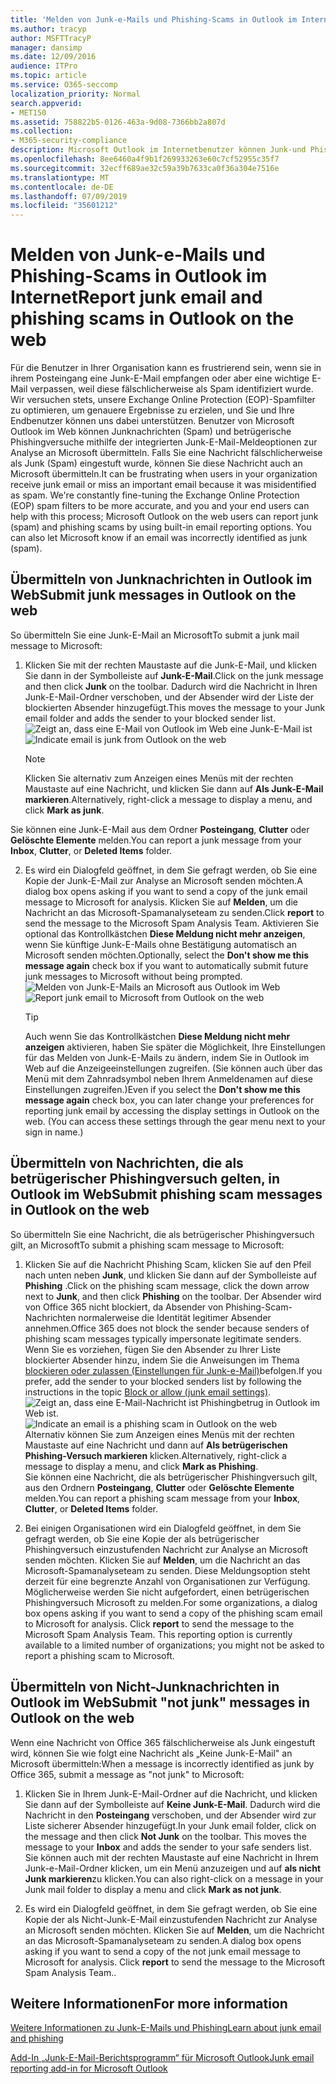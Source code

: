 ```yaml
---
title: 'Melden von Junk-e-Mails und Phishing-Scams in Outlook im Internet '
ms.author: tracyp
author: MSFTTracyP
manager: dansimp
ms.date: 12/09/2016
audience: ITPro
ms.topic: article
ms.service: O365-seccomp
localization_priority: Normal
search.appverid:
- MET150
ms.assetid: 758822b5-0126-463a-9d08-7366bb2a807d
ms.collection:
- M365-security-compliance
description: Microsoft Outlook im Internetbenutzer können Junk-und Phishing-Scams mithilfe integrierter e-Mail-Berichterstellungsoptionen melden. Sie können Microsoft auch informieren, ob eine e-Mail fälschlicherweise als Junk (Spam) identifiziert wurde.
ms.openlocfilehash: 8ee6460a4f9b1f269933263e60c7cf52955c35f7
ms.sourcegitcommit: 32ecff689ae32c59a39b7633ca0f36a304e7516e
ms.translationtype: MT
ms.contentlocale: de-DE
ms.lasthandoff: 07/09/2019
ms.locfileid: "35601212"
---
```

# <a name="report-junk-email-and-phishing-scams-in-outlook-on-the-web"></a><span data-ttu-id="28f5d-104">Melden von Junk-e-Mails und Phishing-Scams in Outlook im Internet</span><span class="sxs-lookup"><span data-stu-id="28f5d-104">Report junk email and phishing scams in Outlook on the web</span></span> 

<span data-ttu-id="28f5d-p102">Für die Benutzer in Ihrer Organisation kann es frustrierend sein, wenn sie in ihrem Posteingang eine Junk-E-Mail empfangen oder aber eine wichtige E-Mail verpassen, weil diese fälschlicherweise als Spam identifiziert wurde. Wir versuchen stets, unsere Exchange Online Protection (EOP)-Spamfilter zu optimieren, um genauere Ergebnisse zu erzielen, und Sie und Ihre Endbenutzer können uns dabei unterstützen. Benutzer von Microsoft Outlook im Web können Junknachrichten (Spam) und betrügerische Phishingversuche mithilfe der integrierten Junk-E-Mail-Meldeoptionen zur Analyse an Microsoft übermitteln. Falls Sie eine Nachricht fälschlicherweise als Junk (Spam) eingestuft wurde, können Sie diese Nachricht auch an Microsoft übermitteln.</span><span class="sxs-lookup"><span data-stu-id="28f5d-p102">It can be frustrating when users in your organization receive junk email or miss an important email because it was misidentified as spam. We're constantly fine-tuning the Exchange Online Protection (EOP) spam filters to be more accurate, and you and your end users can help with this process; Microsoft Outlook on the web users can report junk (spam) and phishing scams by using built-in email reporting options. You can also let Microsoft know if an email was incorrectly identified as junk (spam).</span></span>
  
## <a name="submit-junk-messages-in-outlook-on-the-web"></a><span data-ttu-id="28f5d-108">Übermitteln von Junknachrichten in Outlook im Web</span><span class="sxs-lookup"><span data-stu-id="28f5d-108">Submit junk messages in Outlook on the web</span></span>

<span data-ttu-id="28f5d-109">So übermitteln Sie eine Junk-E-Mail an Microsoft</span><span class="sxs-lookup"><span data-stu-id="28f5d-109">To submit a junk mail message to Microsoft:</span></span>
  
1. <span data-ttu-id="28f5d-110">Klicken Sie mit der rechten Maustaste auf die Junk-E-Mail, und klicken Sie dann in der Symbolleiste auf **Junk-E-Mail**.</span><span class="sxs-lookup"><span data-stu-id="28f5d-110">Click on the junk message and then click **Junk** on the toolbar.</span></span> <span data-ttu-id="28f5d-111">Dadurch wird die Nachricht in Ihren Junk-E-Mail-Ordner verschoben, und der Absender wird der Liste der blockierten Absender hinzugefügt.</span><span class="sxs-lookup"><span data-stu-id="28f5d-111">This moves the message to your Junk email folder and adds the sender to your blocked sender list.</span></span> 
    <span data-ttu-id="28f5d-112">![Zeigt an, dass eine E-Mail von Outlook im Web eine Junk-E-Mail ist](media/a10ae792-aab6-4374-a041-6c3f732eb2e3.png)</span><span class="sxs-lookup"><span data-stu-id="28f5d-112">![Indicate email is junk from Outlook on the web](media/a10ae792-aab6-4374-a041-6c3f732eb2e3.png)</span></span>
  
    > [!NOTE]
    > <span data-ttu-id="28f5d-113">Klicken Sie alternativ zum Anzeigen eines Menüs mit der rechten Maustaste auf eine Nachricht, und klicken Sie dann auf **Als Junk-E-Mail markieren**.</span><span class="sxs-lookup"><span data-stu-id="28f5d-113">Alternatively, right-click a message to display a menu, and click **Mark as junk**.</span></span> 
  
<span data-ttu-id="28f5d-114">Sie können eine Junk-E-Mail aus dem Ordner **Posteingang**, **Clutter** oder **Gelöschte Elemente** melden.</span><span class="sxs-lookup"><span data-stu-id="28f5d-114">You can report a junk message from your **Inbox**, **Clutter**, or **Deleted Items** folder.</span></span> 
  
2. <span data-ttu-id="28f5d-115">Es wird ein Dialogfeld geöffnet, in dem Sie gefragt werden, ob Sie eine Kopie der Junk-E-Mail zur Analyse an Microsoft senden möchten.</span><span class="sxs-lookup"><span data-stu-id="28f5d-115">A dialog box opens asking if you want to send a copy of the junk email message to Microsoft for analysis.</span></span> <span data-ttu-id="28f5d-116">Klicken Sie auf **Melden**, um die Nachricht an das Microsoft-Spamanalyseteam zu senden.</span><span class="sxs-lookup"><span data-stu-id="28f5d-116">Click **report** to send the message to the Microsoft Spam Analysis Team.</span></span> <span data-ttu-id="28f5d-117">Aktivieren Sie optional das Kontrollkästchen **Diese Meldung nicht mehr anzeigen**, wenn Sie künftige Junk-E-Mails ohne Bestätigung automatisch an Microsoft senden möchten.</span><span class="sxs-lookup"><span data-stu-id="28f5d-117">Optionally, select the **Don't show me this message again** check box if you want to automatically submit future junk messages to Microsoft without being prompted.</span></span> 
    <span data-ttu-id="28f5d-118">![Melden von Junk-E-Mails an Microsoft aus Outlook im Web](media/e8d3a9f9-6eb6-4309-ba6d-643dffdb6a33.png)</span><span class="sxs-lookup"><span data-stu-id="28f5d-118">![Report junk email to Microsoft from Outlook on the web](media/e8d3a9f9-6eb6-4309-ba6d-643dffdb6a33.png)</span></span>
  
    > [!TIP]
    > <span data-ttu-id="28f5d-p105">Auch wenn Sie das Kontrollkästchen **Diese Meldung nicht mehr anzeigen** aktivieren, haben Sie später die Möglichkeit, Ihre Einstellungen für das Melden von Junk-E-Mails zu ändern, indem Sie in Outlook im Web auf die Anzeigeeinstellungen zugreifen. (Sie können auch über das Menü mit dem Zahnradsymbol neben Ihrem Anmeldenamen auf diese Einstellungen zugreifen.)</span><span class="sxs-lookup"><span data-stu-id="28f5d-p105">Even if you select the **Don't show me this message again** check box, you can later change your preferences for reporting junk email by accessing the display settings in Outlook on the web. (You can access these settings through the gear menu next to your sign in name.)</span></span> 
  
## <a name="submit-phishing-scam-messages-in-outlook-on-the-web"></a><span data-ttu-id="28f5d-121">Übermitteln von Nachrichten, die als betrügerischer Phishingversuch gelten, in Outlook im Web</span><span class="sxs-lookup"><span data-stu-id="28f5d-121">Submit phishing scam messages in Outlook on the web</span></span>

<span data-ttu-id="28f5d-122">So übermitteln Sie eine Nachricht, die als betrügerischer Phishingversuch gilt, an Microsoft</span><span class="sxs-lookup"><span data-stu-id="28f5d-122">To submit a phishing scam message to Microsoft:</span></span>
  
1. <span data-ttu-id="28f5d-123">Klicken Sie auf die Nachricht Phishing Scam, klicken Sie auf den Pfeil nach unten neben **Junk**, und klicken Sie dann auf der Symbolleiste auf **Phishing** .</span><span class="sxs-lookup"><span data-stu-id="28f5d-123">Click on the phishing scam message, click the down arrow next to **Junk**, and then click **Phishing** on the toolbar.</span></span> <span data-ttu-id="28f5d-124">Der Absender wird von Office 365 nicht blockiert, da Absender von Phishing-Scam-Nachrichten normalerweise die Identität legitimer Absender annehmen.</span><span class="sxs-lookup"><span data-stu-id="28f5d-124">Office 365 does not block the sender because senders of phishing scam messages typically impersonate legitimate senders.</span></span> <span data-ttu-id="28f5d-125">Wenn Sie es vorziehen, fügen Sie den Absender zu Ihrer Liste blockierter Absender hinzu, indem Sie die Anweisungen im Thema [blockieren oder zulassen (Einstellungen für Junk-e-Mail)](https://go.microsoft.com/fwlink/?LinkId=627572)befolgen.</span><span class="sxs-lookup"><span data-stu-id="28f5d-125">If you prefer, add the sender to your blocked senders list by following the instructions in the topic [Block or allow (junk email settings)](https://go.microsoft.com/fwlink/?LinkId=627572).</span></span> 
    <span data-ttu-id="28f5d-126">![Zeigt an, dass eine E-Mail-Nachricht ist Phishingbetrug in Outlook im Web ist.](media/959bb577-341c-41ee-a159-e46600b2cf8a.png)</span><span class="sxs-lookup"><span data-stu-id="28f5d-126">![Indicate an email is a phishing scam in Outlook on the web](media/959bb577-341c-41ee-a159-e46600b2cf8a.png)</span></span><br/><span data-ttu-id="28f5d-127">Alternativ können Sie zum Anzeigen eines Menüs mit der rechten Maustaste auf eine Nachricht und dann auf **Als betrügerischen Phishing-Versuch markieren** klicken.</span><span class="sxs-lookup"><span data-stu-id="28f5d-127">Alternatively, right-click a message to display a menu, and click **Mark as Phishing**.</span></span><br/><span data-ttu-id="28f5d-128">Sie können eine Nachricht, die als betrügerischer Phishingversuch gilt, aus den Ordnern **Posteingang**, **Clutter** oder **Gelöschte Elemente** melden.</span><span class="sxs-lookup"><span data-stu-id="28f5d-128">You can report a phishing scam message from your **Inbox**, **Clutter**, or **Deleted Items** folder.</span></span> 
  
2. <span data-ttu-id="28f5d-p107">Bei einigen Organisationen wird ein Dialogfeld geöffnet, in dem Sie gefragt werden, ob Sie eine Kopie der als betrügerischer Phishingversuch einzustufenden Nachricht zur Analyse an Microsoft senden möchten. Klicken Sie auf **Melden**, um die Nachricht an das Microsoft-Spamanalyseteam zu senden. Diese Meldungsoption steht derzeit für eine begrenzte Anzahl von Organisationen zur Verfügung. Möglicherweise werden Sie nicht aufgefordert, einen betrügerischen Phishingversuch Microsoft zu melden.</span><span class="sxs-lookup"><span data-stu-id="28f5d-p107">For some organizations, a dialog box opens asking if you want to send a copy of the phishing scam email to Microsoft for analysis. Click **report** to send the message to the Microsoft Spam Analysis Team. This reporting option is currently available to a limited number of organizations; you might not be asked to report a phishing scam to Microsoft.</span></span> 
    
## <a name="submit-not-junk-messages-in-outlook-on-the-web"></a><span data-ttu-id="28f5d-132">Übermitteln von Nicht-Junknachrichten in Outlook im Web</span><span class="sxs-lookup"><span data-stu-id="28f5d-132">Submit "not junk" messages in Outlook on the web</span></span>

<span data-ttu-id="28f5d-133">Wenn eine Nachricht von Office 365 fälschlicherweise als Junk eingestuft wird, können Sie wie folgt eine Nachricht als „Keine Junk-E-Mail" an Microsoft übermitteln:</span><span class="sxs-lookup"><span data-stu-id="28f5d-133">When a message is incorrectly identified as junk by Office 365, submit a message as "not junk" to Microsoft:</span></span>
  
1. <span data-ttu-id="28f5d-p108">Klicken Sie in Ihrem Junk-E-Mail-Ordner auf die Nachricht, und klicken Sie dann auf der Symbolleiste auf **Keine Junk-E-Mail**. Dadurch wird die Nachricht in den **Posteingang** verschoben, und der Absender wird zur Liste sicherer Absender hinzugefügt.</span><span class="sxs-lookup"><span data-stu-id="28f5d-p108">In your Junk email folder, click on the message and then click **Not Junk** on the toolbar. This moves the message to your **Inbox** and adds the sender to your safe senders list. </span></span><br/><span data-ttu-id="28f5d-136">Sie können auch mit der rechten Maustaste auf eine Nachricht in Ihrem Junk-e-Mail-Ordner klicken, um ein Menü anzuzeigen und auf **als nicht Junk markieren**zu klicken.</span><span class="sxs-lookup"><span data-stu-id="28f5d-136">You can also right-click on a message in your Junk mail folder to display a menu and click **Mark as not junk**.</span></span> 
  
2. <span data-ttu-id="28f5d-p109">Es wird ein Dialogfeld geöffnet, in dem Sie gefragt werden, ob Sie eine Kopie der als Nicht-Junk-E-Mail einzustufenden Nachricht zur Analyse an Microsoft senden möchten. Klicken Sie auf **Melden**, um die Nachricht an das Microsoft-Spamanalyseteam zu senden.</span><span class="sxs-lookup"><span data-stu-id="28f5d-p109">A dialog box opens asking if you want to send a copy of the not junk email message to Microsoft for analysis. Click **report** to send the message to the Microsoft Spam Analysis Team..</span></span> 
    
## <a name="for-more-information"></a><span data-ttu-id="28f5d-139">Weitere Informationen</span><span class="sxs-lookup"><span data-stu-id="28f5d-139">For more information</span></span>

[<span data-ttu-id="28f5d-140">Weitere Informationen zu Junk-E-Mails und Phishing</span><span class="sxs-lookup"><span data-stu-id="28f5d-140">Learn about junk email and phishing</span></span>](https://go.microsoft.com/fwlink/p/?LinkId=270068)

[<span data-ttu-id="28f5d-141">Add-In „Junk-E-Mail-Berichtsprogramm“ für Microsoft Outlook</span><span class="sxs-lookup"><span data-stu-id="28f5d-141">Junk email reporting add-in for Microsoft Outlook</span></span>](https://docs.microsoft.com/en-us/office365/securitycompliance/junk-email-reporting-add-in-for-microsoft-outlook)
  
  

